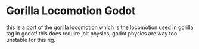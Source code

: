 # Gorilla Locomotion Godot
this is a port of the [gorilla locomotion](https://github.com/Another-Axiom/GorillaLocomotion) which is the locomotion used in gorilla tag in godot!
this does require jolt physics, godot physics are way too unstable for this rig.
